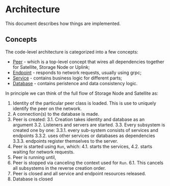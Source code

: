 # Architecture

This document describes how things are implemented.

## Concepts

The code-level architecture is categorized into a few concepts:

* [Peer](code/Peer.md) - which is a top-level concept that wires all dependencies together for Satellite, Storage Node or Uplink;
* [Endpoint](code/Endpoint.md) - responds to network requests, usually using grpc;
* [Service](code/Service.md) - contains business logic for different parts;
* [Database](code/Database.md) - contains peristence and data consistency logic.

In principle we can think of the full flow of Storage Node and Satellite as:

1. Identity of the particular peer class is loaded. This is use to uniquely identify the peer on the network.
2. A connection(s) to the database is made.
3. Peer is created:
3.1. Creation takes identity and database as an argument
3.2. Listeners and servers are started.
3.3. Every subsystem is created one by one:
3.3.1. every sub-system consists of services and endpoints
3.3.2. uses other services or databases as dependencies
3.3.3. endpoints register themselves to the server.
4. Peer is started using `Run`, which:
4.1. starts the services,
4.2. starts waiting for network requests.
5. Peer is running until,
6. Peer is stopped via canceling the context used for `Run`.
6.1. This cancels all subsystems in the reverse creation order.
7. Peer is closed and all service and endpoint resources released.
8. Database is closed
